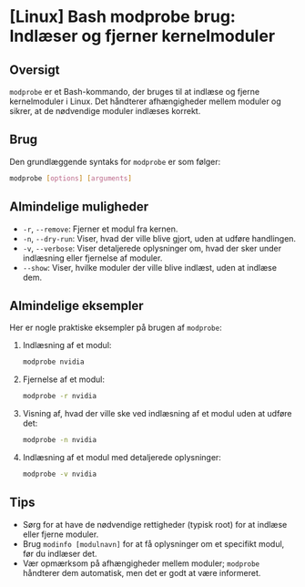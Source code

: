# [Linux] Bash modprobe brug: Indlæser og fjerner kernelmoduler

## Oversigt
`modprobe` er et Bash-kommando, der bruges til at indlæse og fjerne kernelmoduler i Linux. Det håndterer afhængigheder mellem moduler og sikrer, at de nødvendige moduler indlæses korrekt.

## Brug
Den grundlæggende syntaks for `modprobe` er som følger:

```bash
modprobe [options] [arguments]
```

## Almindelige muligheder
- `-r`, `--remove`: Fjerner et modul fra kernen.
- `-n`, `--dry-run`: Viser, hvad der ville blive gjort, uden at udføre handlingen.
- `-v`, `--verbose`: Viser detaljerede oplysninger om, hvad der sker under indlæsning eller fjernelse af moduler.
- `--show`: Viser, hvilke moduler der ville blive indlæst, uden at indlæse dem.

## Almindelige eksempler
Her er nogle praktiske eksempler på brugen af `modprobe`:

1. Indlæsning af et modul:
   ```bash
   modprobe nvidia
   ```

2. Fjernelse af et modul:
   ```bash
   modprobe -r nvidia
   ```

3. Visning af, hvad der ville ske ved indlæsning af et modul uden at udføre det:
   ```bash
   modprobe -n nvidia
   ```

4. Indlæsning af et modul med detaljerede oplysninger:
   ```bash
   modprobe -v nvidia
   ```

## Tips
- Sørg for at have de nødvendige rettigheder (typisk root) for at indlæse eller fjerne moduler.
- Brug `modinfo [modulnavn]` for at få oplysninger om et specifikt modul, før du indlæser det.
- Vær opmærksom på afhængigheder mellem moduler; `modprobe` håndterer dem automatisk, men det er godt at være informeret.